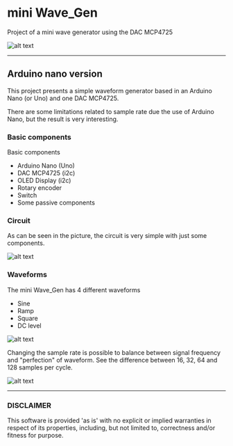 # mini Wave_Gen
Project of a mini wave generator using the DAC MCP4725


![alt text](https://github.com/agaelema/mini-Wave_Gen/blob/master/v01%20-%20Arduino%20nano/images/IMG_20170603_132831609_compressed.jpg?raw=true "mini Wave_Gen")

---

## Arduino nano version

This project presents a simple waveform generator based in an Arduino Nano (or Uno) and one DAC MCP4725.

There are some limitations related to sample rate due the use of Arduino Nano, but the result is very interesting.

### Basic components

Basic components
- Arduino Nano (Uno)
- DAC MCP4725 (i2c)
- OLED Display (i2c)
- Rotary encoder
- Switch
- Some passive components

### Circuit

As can be seen in the picture, the circuit is very simple with just some components.

![alt text](https://github.com/agaelema/mini-Wave_Gen/blob/master/v01%20-%20Arduino%20nano/images/mini-Wave_Gen_bb_edit_3.png?raw=true "Circuit of mini Wave_Gen")

### Waveforms

The mini Wave_Gen has 4 different waveforms
- Sine
- Ramp
- Square
- DC level

![alt text](https://github.com/agaelema/mini-Wave_Gen/blob/master/v01%20-%20Arduino%20nano/images/dac-sine-ramp-square-orig.png?raw=true "Waveforms")

Changing the sample rate is possible to balance between signal frequency and "perfection" of waveform. See the difference between 16, 32, 64 and 128 samples per cycle.

![alt text](https://github.com/agaelema/mini-Wave_Gen/blob/master/v01%20-%20Arduino%20nano/images/dac-sine-samples-orig.png?raw=true "Differente number os sample/cycle")

___


### DISCLAIMER

This software is provided 'as is' with no explicit or implied warranties in respect of its properties, including, but not limited to, correctness and/or fitness for purpose.
